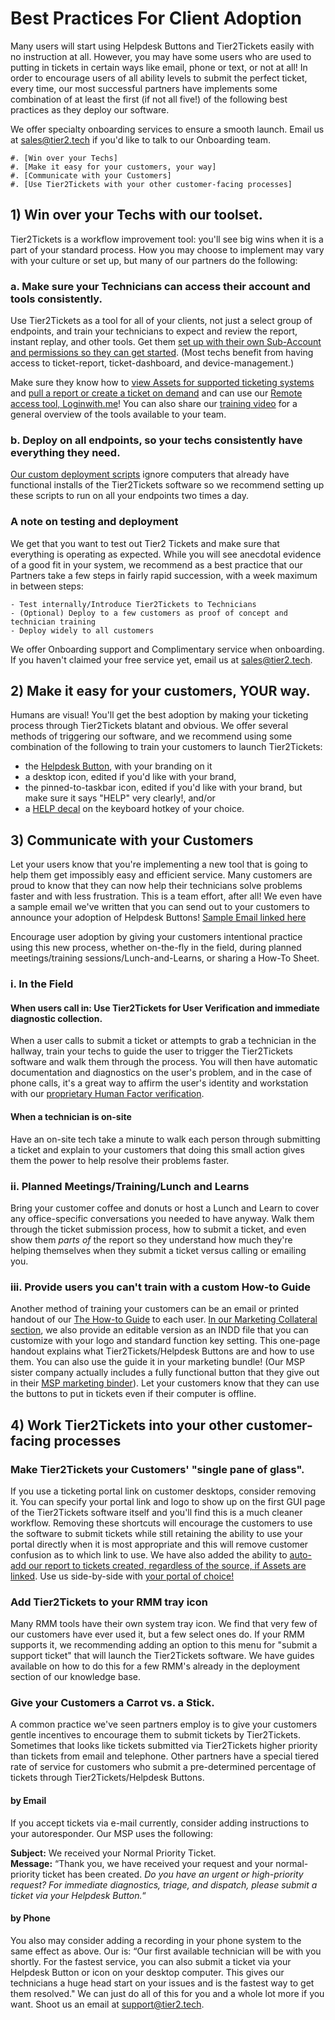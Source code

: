# Best Practices For Client Adoption

Many users will start using Helpdesk Buttons and Tier2Tickets easily with no instruction at all. However, you may have some users who are used to putting in tickets in certain ways like email, phone or text, or not at all! In order to encourage users of all ability levels to submit the perfect ticket, every time, our most successful partners have implements some combination of at least the first (if not all five!) of the following best practices as they deploy our software.

We offer specialty onboarding services to ensure a smooth launch. Email us at sales@tier2.tech if you'd like to talk to our Onboarding team.

    #. [Win over your Techs]
    #. [Make it easy for your customers, your way]
    #. [Communicate with your Customers]
    #. [Use Tier2Tickets with your other customer-facing processes]

## 1) Win over your Techs with our toolset.

Tier2Tickets is a workflow improvement tool: you'll see big wins when it is a part of your standard process. How you may choose to implement may vary with your culture or set up, but many of our partners do the following:

### a. Make sure your Technicians can access their account and tools consistently.

Use Tier2Tickets as a tool for all of your clients, not just a select group of endpoints, and train your technicians to expect and review the report, instant replay, and other tools. Get them [set up with their own Sub-Account and permissions so they can get started](https://docs.tier2tickets.com/content/privacy/subaccounts/). (Most techs benefit from having access to ticket-report, ticket-dashboard, and device-management.)

Make sure they know how to [view Assets for supported ticketing systems](https://docs.tier2tickets.com/content/customization/assets/) and [pull a report or create a ticket on demand](https://docs.tier2tickets.com/content/customization/remote/) and can use our [Remote access tool, Loginwith.me](https://docs.tier2tickets.com/content/customization/loginwithme/)! You can also share our [training video](https://www.youtube.com/watch?v=8HKb-gV_Mso) for a general overview of the tools available to your team.

### b. Deploy on all endpoints, so your techs consistently have everything they need.

[Our custom deployment scripts](https://docs.tier2tickets.com/content/deployment/scripts/) ignore computers that already have functional installs of the Tier2Tickets software so we recommend setting up these scripts to run on all your endpoints two times a day.

### A note on testing and deployment

We get that you want to test out Tier2 Tickets and make sure that everything is operating as expected. While you will see anecdotal evidence of a good fit in your system, we recommend as a best practice that our Partners take a few steps in fairly rapid succession, with a week maximum in between steps:

    - Test internally/Introduce Tier2Tickets to Technicians
    - (Optional) Deploy to a few customers as proof of concept and technician training
    - Deploy widely to all customers

We offer Onboarding support and Complimentary service when onboarding. If you haven't claimed your free service yet, email us at sales@tier2.tech.

## 2) Make it easy for your customers, YOUR way.

Humans are visual! You'll get the best adoption by making your ticketing process through Tier2Tickets blatant and obvious. We offer several methods of triggering our software, and we recommend using some combination of the following to train your customers to launch Tier2Tickets:

- the [Helpdesk Button](https://www.helpdeskbuttons.com/), with your branding on it
- a desktop icon, edited if you'd like with your brand,
- the pinned-to-taskbar icon, edited if you'd like with your brand, but make sure it says "HELP" very clearly!, and/or
- a [HELP decal](https://www.helpdeskbuttons.com/product/keyboard-decals/) on the keyboard hotkey of your choice.

## 3) Communicate with your Customers

Let your users know that you're implementing a new tool that is going to help them get impossibly easy and efficient service. Many customers are proud to know that they can now help their technicians solve problems faster and with less frustration. This is a team effort, after all! We even have a sample email we've written that you can send out to your customers to announce your adoption of Helpdesk Buttons! [Sample Email linked here](https://docs.tier2tickets.com/content/general/customer-letter/)

Encourage user adoption by giving your customers intentional practice using this new process, whether on-the-fly in the field, during planned meetings/training sessions/Lunch-and-Learns, or sharing a How-To Sheet.

### i. In the Field

#### When users call in: Use Tier2Tickets for User Verification and immediate diagnostic collection.

When a user calls to submit a ticket or attempts to grab a technician in the hallway, train your techs to guide the user to trigger the Tier2Tickets software and walk them through the process. You will then have automatic documentation and diagnostics on the user's problem, and in the case of phone calls, it's a great way to affirm the user's identity and workstation with our [proprietary Human Factor verification](https://docs.tier2tickets.com/content/privacy/trust/).

#### When a technician is on-site

Have an on-site tech take a minute to walk each person through submitting a ticket and explain to your customers that doing this small action gives them the power to help resolve their problems faster.

### ii. Planned Meetings/Training/Lunch and Learns

Bring your customer coffee and donuts or host a Lunch and Learn to cover any office-specific conversations you needed to have anyway. Walk them through the ticket submission process, how to submit a ticket, and even show them _parts of_ the report so they understand how much they're helping themselves when they submit a ticket versus calling or emailing you.

### iii. Provide users you can't train with a custom How-to Guide

Another method of training your customers can be an email or printed handout of our [The How-to Guide](https://www.helpdeskbuttons.com/wp-content/uploads/2020/03/Introduction-to-HDB-20200311.pdf) to each user. [In our Marketing Collateral section](https://docs.tier2tickets.com/content/marketing/collateral/), we also provide an editable version as an INDD file that you can customize with your logo and standard function key setting. This one-page handout explains what Tier2Tickets/Helpdesk Buttons are and how to use them. You can also use the guide it in your marketing bundle! (Our MSP sister company actually includes a fully functional button that they give out in their [MSP marketing binder](https://imgur.com/a/TSeuoLU)). Let your customers know that they can use the buttons to put in tickets even if their computer is offline.

## 4) Work Tier2Tickets into your other customer-facing processes

### Make Tier2Tickets your Customers' "single pane of glass".

If you use a ticketing portal link on customer desktops, consider removing it. You can specify your portal link and logo to show up on the first GUI page of the Tier2Tickets software itself and you'll find this is a much cleaner workflow. Removing these shortcuts will encourage the customers to use the software to submit tickets while still retaining the ability to use your portal directly when it is most appropriate and this will remove customer confusion as to which link to use. We have also added the ability to [auto-add our report to tickets created, regardless of the source, if Assets are linked](https://docs.tier2tickets.com/content/customization/assets/). Use us side-by-side with [your portal of choice!](https://docs.tier2tickets.com/content/customization/user-portals/)

### Add Tier2Tickets to your RMM tray icon

Many RMM tools have their own system tray icon. We find that very few of our customers have ever used it, but a few select ones do. If your RMM supports it, we recommending adding an option to this menu for "submit a support ticket" that will launch the Tier2Tickets software. We have guides available on how to do this for a few RMM's already in the deployment section of our knowledge base.

### Give your Customers a Carrot vs. a Stick.

A common practice we've seen partners employ is to give your customers gentle incentives to encourage them to submit tickets by Tier2Tickets. Sometimes that looks like tickets submitted via Tier2Tickets higher priority than tickets from email and telephone. Other partners have a special tiered rate of service for customers who submit a pre-determined percentage of tickets through Tier2Tickets/Helpdesk Buttons.

#### by Email

If you accept tickets via e-mail currently, consider adding instructions to your autoresponder. Our MSP uses the following:

**Subject:** We received your Normal Priority Ticket. </br>
**Message:** “Thank you, we have received your request and your normal-priority ticket has been created. _Do you have an urgent or high-priority request? For immediate diagnostics, triage, and dispatch, please submit a ticket via your Helpdesk Button._“

#### by Phone

You also may consider adding a recording in your phone system to the same effect as above. Our is: “Our first available technician will be with you shortly. For the fastest service, you can also submit a ticket via your Helpdesk Button or icon on your desktop computer. This gives our technicians a huge head start on your issues and is the fastest way to get them resolved."
We can just do all of this for you and a whole lot more if you want. Shoot us an email at support@tier2.tech.
